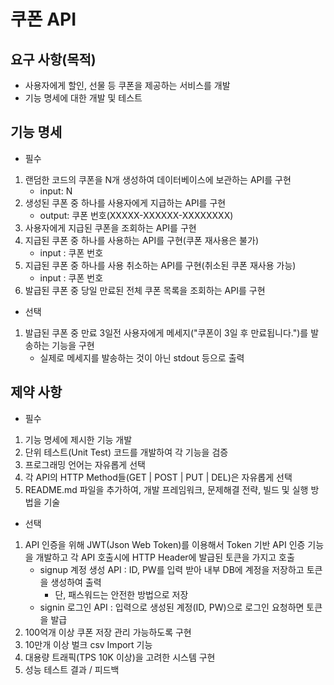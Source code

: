 # 쿠폰 API

## 요구 사항(목적)
- 사용자에게 할인, 선물 등 쿠폰을 제공하는 서비스를 개발
- 기능 명세에 대한 개발 및 테스트

## 기능 명세
- 필수
1. 랜덤한 코드의 쿠폰을 N개 생성하여 데이터베이스에 보관하는 API를 구현
    - input: N
2. 생성된 쿠폰 중 하나를 사용자에게 지급하는 API를 구현
    - output: 쿠폰 번호(XXXXX-XXXXXX-XXXXXXXX)
3. 사용자에게 지급된 쿠폰을 조회하는 API를 구현
4. 지급된 쿠폰 중 하나를 사용하는 API를 구현(쿠폰 재사용은 불가)
    - input : 쿠폰 번호
5. 지급된 쿠폰 중 하나를 사용 취소하는 API를 구현(취소된 쿠폰 재사용 가능)
    - input : 쿠폰 번호
6. 발급된 쿠폰 중 당일 만료된 전체 쿠폰 목록을 조회하는 API를 구현

- 선택
1. 발급된 쿠폰 중 만료 3일전 사용자에게 메세지("쿠폰이 3일 후 만료됩니다.")를 발송하는 기능을 구현
    - 실제로 메세지를 발송하는 것이 아닌 stdout 등으로 출력

## 제약 사항
- 필수
1. 기능 명세에 제시한 기능 개발
2. 단위 테스트(Unit Test) 코드를 개발하여 각 기능을 검증
3. 프로그래밍 언어는 자유롭게 선택
4. 각 API의 HTTP Method들(GET | POST | PUT | DEL)은 자유롭게 선택
5. README.md 파일을 추가하여, 개발 프레임워크, 문제해결 전략, 빌드 및 실행 방법을 기술

- 선택
1. API 인증을 위해 JWT(Json Web Token)를 이용해서 Token 기반 API 인증 기능을 개발하고 각 API 호출시에 HTTP Header에 발급된 토큰을 가지고 호출
    - signup 계정 생성 API : ID, PW를 입력 받아 내부 DB에 계정을 저장하고 토큰을 생성하여 출력
        - 단, 패스워드는 안전한 방법으로 저장
    - signin 로그인 API : 입력으로 생성된 계정(ID, PW)으로 로그인 요청하면 토큰을 발급
2. 100억개 이상 쿠폰 저장 관리 가능하도록 구현
3. 10만개 이상 벌크 csv Import 기능
4. 대용량 트래픽(TPS 10K 이상)을 고려한 시스템 구현
5. 성능 테스트 결과 / 피드백